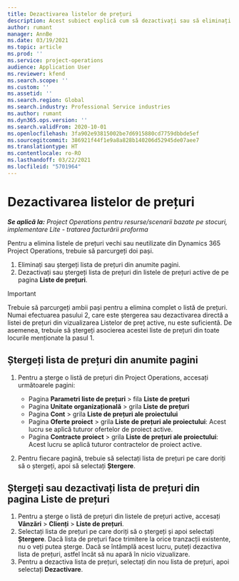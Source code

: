 ```yaml
---
title: Dezactivarea listelor de prețuri
description: Acest subiect explică cum să dezactivați sau să eliminați listele de prețuri neutilizate sau vechi.
author: rumant
manager: AnnBe
ms.date: 03/19/2021
ms.topic: article
ms.prod: ''
ms.service: project-operations
audience: Application User
ms.reviewer: kfend
ms.search.scope: ''
ms.custom: ''
ms.assetid: ''
ms.search.region: Global
ms.search.industry: Professional Service industries
ms.author: rumant
ms.dyn365.ops.version: ''
ms.search.validFrom: 2020-10-01
ms.openlocfilehash: 3fa902e93815002be7d6915880cd7759dbbde5ef
ms.sourcegitcommit: 386921f44f1e9a8a828b140206d52945de07aee7
ms.translationtype: HT
ms.contentlocale: ro-RO
ms.lasthandoff: 03/22/2021
ms.locfileid: "5701964"
---
```

# <a name="deactivate-price-lists"></a>Dezactivarea listelor de prețuri 

_**Se aplică la:** Project Operations pentru resurse/scenarii bazate pe stocuri, implementare Lite - tratarea facturării proforma_

Pentru a elimina listele de prețuri vechi sau neutilizate din Dynamics 365 Project Operations, trebuie să parcurgeți doi pași. 

1. Eliminați sau ștergeți lista de prețuri din anumite pagini.
2. Dezactivați sau ștergeți lista de prețuri din listele de prețuri active de pe pagina **Liste de prețuri**.

>[!IMPORTANT]
> Trebuie să parcurgeți ambii pași pentru a elimina complet o listă de prețuri. Numai efectuarea pasului 2, care este ștergerea sau dezactivarea directă a listei de prețuri din vizualizarea Listelor de preț active, nu este suficientă. De asemenea, trebuie să ștergeți asocierea acestei liste de prețuri din toate locurile menționate la pasul 1.

## <a name="delete-the-price-list-from-specific-pages"></a>Ștergeți lista de prețuri din anumite pagini
1. Pentru a șterge o listă de prețuri din Project Operations, accesați următoarele pagini:  

      - Pagina **Parametri liste de prețuri** > fila **Liste de prețuri**
      - Pagina **Unitate organizațională** > grila **Liste de prețuri**
      - Pagina **Cont** > grila **Liste de prețuri ale proiectului**
      - Pagina **Oferte proiect** > grila **Liste de prețuri ale proiectului**: Acest lucru se aplică tuturor ofertelor de proiect active.
      - Pagina **Contracte proiect** > grila **Liste de prețuri ale proiectului**: Acest lucru se aplică tuturor contractelor de proiect active.

 2. Pentru fiecare pagină, trebuie să selectați lista de prețuri pe care doriți să o ștergeți, apoi să selectați **Ștergere**. 
 
## <a name="delete-or-deactivate-the-price-list-from-the-price-lists-page"></a>Ștergeți sau dezactivați lista de prețuri din pagina Liste de prețuri
 
1. Pentru a șterge o listă de prețuri din listele de prețuri active, accesați **Vânzări** > **Clienți** > **Liste de prețuri**. 
2. Selectați lista de prețuri pe care doriți să o ștergeți și apoi selectați **Ștergere**. Dacă lista de prețuri face trimitere la orice tranzacții existente, nu o veți putea șterge. Dacă se întâmplă acest lucru, puteți dezactiva lista de prețuri, astfel încât să nu apară în nicio vizualizare. 
3. Pentru a dezactiva lista de prețuri, selectați din nou lista de prețuri, apoi selectați **Dezactivare**.   

